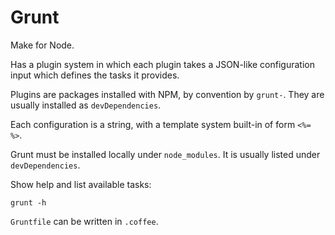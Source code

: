 # Grunt

Make for Node.

Has a plugin system in which each plugin takes a JSON-like configuration input
which defines the tasks it provides.

Plugins are packages installed with NPM, by convention by `grunt-`.
They are usually installed as `devDependencies`.

Each configuration is a string, with a template system built-in of form `<%= %>`.

Grunt must be installed locally under `node_modules`.
It is usually listed under `devDependencies`.

Show help and list available tasks:

    grunt -h

`Gruntfile` can be written in `.coffee`.
